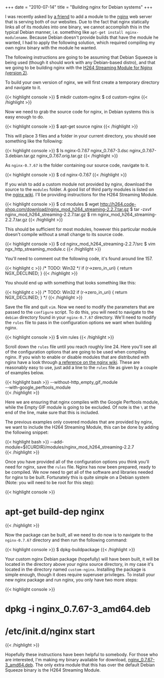 +++
date = "2010-07-14"
title = "Building nginx for Debian systems"
+++

I was recently asked by [a friend](http://steelsky.co.nz/) to add a module to the [nginx](https://www.nginx.org/) web server that is serving both of our websites. Due to the fact that nginx statically links all of its modules into one binary, we cannot accomplish this in the typical Debian manner, i.e. something like `apt-get install nginx-modulename`. Because Debian doesn't provide builds that have the module he wanted, I had to apply the following solution, which required compiling my own nginx binary with the module he wanted.

The following instructions are going to be assuming that Debian Squeeze is being used (though it should work with any Debian-based distro), and that we going to be building nginx with the [H264 Streaming Module for Nginx (version 2)](http://h264.code-shop.com/trac/wiki/Mod-H264-Streaming-Nginx-Version2).

To build your own version of nginx, we will first create a temporary directory and navigate to it.

{{< highlight console >}}
$ mkdir custom-nginx
$ cd custom-nginx
{{< /highlight >}}

Now we need to grab the source code for nginx, in Debian systems this is easy enough to do.

{{< highlight console >}}
$ apt-get source nginx
{{< /highlight >}}

This will place 3 files and a folder in your current directory, you should see something like the following:

{{< highlight console >}}
$ ls
nginx-0.7.67                  nginx_0.7.67-3.dsc
nginx_0.7.67-3.debian.tar.gz  nginx_0.7.67.orig.tar.gz
{{< /highlight >}}

As `nginx-0.7.67` is the folder containing our source code, navigate to it.

{{< highlight console >}}
$ cd nginx-0.7.67
{{< /highlight >}}

If you wish to add a custom module not provided by nginx, download the source to the `modules` folder. A good list of third party modules is listed on the [nginx wiki](https://www.nginx.com/resources/wiki/modules/index.html). I'll be providing instructions for the H264 Streaming Module.

{{< highlight console >}}
$ cd modules
$ wget http://h264.code-shop.com/download/nginx_mod_h264_streaming-2.2.7.tar.gz
$ tar -zxvf nginx_mod_h264_streaming-2.2.7.tar.gz
$ rm nginx_mod_h264_streaming-2.2.7.tar.gz
{{< /highlight >}}

This should be sufficient for most modules, however this particular module doesn't compile without a small change to its source code.

{{< highlight console >}}
$ cd nginx_mod_h264_streaming-2.2.7/src
$ vim ngx_http_streaming_module.c
{{< /highlight >}}

You'll need to comment out the following code, it's found around line 157.

{{< highlight c >}}
/* TODO: Win32 */
if (r->zero_in_uri)
{
    return NGX_DECLINED;
}
{{< /highlight >}}

You should end up with something that looks something like this:

{{< highlight c >}}
/* TODO: Win32
if (r->zero_in_uri)
{
    return NGX_DECLINED;
}
*/
{{< /highlight >}}

Save the file and quit `vim`. Now we need to modify the parameters that are passed to the `configure` script. To do this, you will need to navigate to the `debian` directory found in your `nginx-0.7.67` directory. We'll need to modify the `rules` file to pass in the configuration options we want when building nginx.

{{< highlight console >}}
$ vim rules
{{< /highlight >}}

Scroll down the `rules` file until you reach roughly line 24. Here you'll see all of the configuration options that are going to be used when compiling nginx. If you wish to enable or disable modules that are distributed with nginx have a look through [a reference on the nginx wiki](https://www.nginx.com/resources/wiki/extending/compiling/). These are reasonably easy to use, just add a line to the `rules` file as given by a couple of examples below.

{{< highlight bash >}}
--without-http_empty_gif_module \
--with-google_perftools_module \
{{< /highlight >}}

Here we are ensuring that nginx compiles with the Google Perftools module, while the Empty GIF module is going to be excluded. Of note is the `\` at the end of the line, make sure that this is included.

The previous examples only covered modules that are provided by nginx, we want to include the H264 Streaming Module, this can be done by adding the following snippet:

{{< highlight bash >}}
--add-module=$(CURDIR)/modules/nginx_mod_h264_streaming-2.2.7 \
{{< /highlight >}}

Once you have provided all of the configuration options you think you'll need for nginx, save the `rules` file. Nginx has now been prepared, ready to be compiled. We now need to get all of the software and libraries needed for nginx to be built. Fortunately this is quite simple on a Debian system (Note: you will need to be root for this step):

{{< highlight console >}}
# apt-get build-dep nginx
{{< /highlight >}}

Now the package can be built, all we need to do now is to navigate to the `nginx-0.7.67` directory and then run the following command:

{{< highlight console >}}
$ dpkg-buildpackage
{{< /highlight >}}

Your custom nginx Debian package (hopefully) will have been built, it will be located in the directory above your nginx source directory, in my case it's located in the directory named `custom-nginx`. Installing the package is simple enough, though it does require superuser privileges. To install your new nginx package and run nginx, you only have two more steps:

{{< highlight console >}}
# dpkg -i nginx_0.7.67-3_amd64.deb
# /etc/init.d/nginx start
{{< /highlight >}}

Hopefully these instructions have been helpful to somebody. For those who are interested, I'm making my binary available for download, [nginx_0.7.67-3_amd64.deb](/files/nginx_0.7.67-3_amd64.deb). The only extra module that this has over the default Debian Squeeze binary is the H264 Streaming Module.

